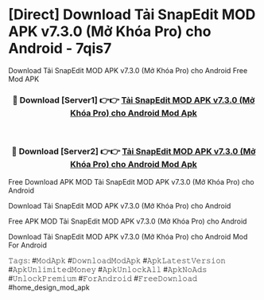 # [Direct] Download Tải SnapEdit MOD APK v7.3.0 (Mở Khóa Pro) cho Android - 7qis7
Download Tải SnapEdit MOD APK v7.3.0 (Mở Khóa Pro) cho Android Free Mod APK

<div align="center">
<h3>🔴 Download [Server1] 👉👉 <a href="https://apk-comot.site?title=Tải_SnapEdit_MOD_APK_v7.3.0_(Mở_Khóa_Pro)_cho_Android">Tải SnapEdit MOD APK v7.3.0 (Mở Khóa Pro) cho Android Mod Apk</a></h3><br>

<h3>🔴 Download [Server2] 👉👉 <a href="https://apk-comot.site?title=Tải_SnapEdit_MOD_APK_v7.3.0_(Mở_Khóa_Pro)_cho_Android">Tải SnapEdit MOD APK v7.3.0 (Mở Khóa Pro) cho Android Mod Apk</a></h3>
</div>


Free Download APK MOD Tải SnapEdit MOD APK v7.3.0 (Mở Khóa Pro) cho Android

Download Tải SnapEdit MOD APK v7.3.0 (Mở Khóa Pro) cho Android 

Free APK MOD Tải SnapEdit MOD APK v7.3.0 (Mở Khóa Pro) cho Android 

Download Tải SnapEdit MOD APK v7.3.0 (Mở Khóa Pro) cho Android Mod For Android

𝚃𝚊𝚐𝚜: #𝙼𝚘𝚍𝙰𝚙𝚔 #𝙳𝚘𝚠𝚗𝚕𝚘𝚊𝚍𝙼𝚘𝚍𝙰𝚙𝚔 #𝙰𝚙𝚔𝙻𝚊𝚝𝚎𝚜𝚝𝚅𝚎𝚛𝚜𝚒𝚘𝚗 #𝙰𝚙𝚔𝚄𝚗𝚕𝚒𝚖𝚒𝚝𝚎𝚍𝙼𝚘𝚗𝚎𝚢 #𝙰𝚙𝚔𝚄𝚗𝚕𝚘𝚌𝚔𝙰𝚕𝚕 #𝙰𝚙𝚔𝙽𝚘𝙰𝚍𝚜 #𝚄𝚗𝚕𝚘𝚌𝚔𝙿𝚛𝚎𝚖𝚒𝚞𝚖 #𝙵𝚘𝚛𝙰𝚗𝚍𝚛𝚘𝚒𝚍 #𝙵𝚛𝚎𝚎𝙳𝚘𝚠𝚗𝚕𝚘𝚊𝚍 #home_design_mod_apk